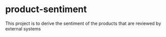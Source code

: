 # product-sentiment
This project is to derive the sentiment of the products that are reviewed by external systems

